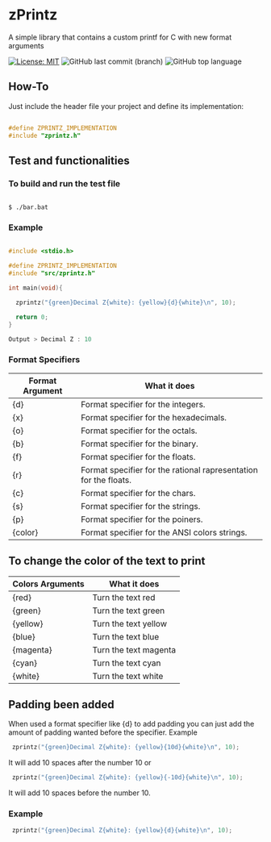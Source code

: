 # zPrintz
 A simple library that contains a custom printf for C with new format arguments

[![License: MIT](https://img.shields.io/badge/License-MIT-yellow.svg)](https://opensource.org/licenses/MIT)
![GitHub last commit (branch)](https://img.shields.io/github/last-commit/zLouis043/zPrintz/main)
![GitHub top language](https://img.shields.io/github/languages/top/zLouis043/zPrintz)

## How-To
Just include the header file your project and define its implementation: 

```c

#define ZPRINTZ_IMPLEMENTATION
#include "zprintz.h"

```

## Test and functionalities 

### To build and run the test file

```console

$ ./bar.bat 

```

### Example 

```c

#include <stdio.h>

#define ZPRINTZ_IMPLEMENTATION
#include "src/zprintz.h"

int main(void){

  zprintz("{green}Decimal Z{white}: {yellow}{d}{white}\n", 10);

  return 0;
}

Output > Decimal Z : 10
```
### Format Specifiers

| Format Argument | What it does |
|-----------------|--------------|
|      {d}        | Format specifier for the integers. | 
|      {x}        | Format specifier for the hexadecimals. | 
|      {o}        | Format specifier for the octals. | 
|      {b}        | Format specifier for the binary. | 
|      {f}        | Format specifier for the floats. | 
|      {r}        | Format specifier for the rational rapresentation for the floats. | 
|      {c}        | Format specifier for the chars. | 
|      {s}        | Format specifier for the strings. | 
|      {p}        | Format specifier for the poiners. | 
|      {color}        | Format specifier for the ANSI colors strings. | 

## To change the color of the text to print 

| Colors Arguments | What it does |
|--------|----------|
| {red} | Turn the text red |
| {green} | Turn the text green |
| {yellow} | Turn the text yellow |
| {blue} | Turn the text blue |
| {magenta} | Turn the text magenta |
| {cyan} | Turn the text cyan |
| {white} | Turn the text white |

## Padding been added 

When used a format specifier like {d} to add padding you can just add the amount of padding wanted before the specifier.
Example 

```c
 zprintz("{green}Decimal Z{white}: {yellow}{10d}{white}\n", 10);
```
It will add 10 spaces after the number 10 or

```c
 zprintz("{green}Decimal Z{white}: {yellow}{-10d}{white}\n", 10);
```
It will add 10 spaces before the number 10. 

### Example

```c
 zprintz("{green}Decimal Z{white}: {yellow}{d}{white}\n", 10);
```
